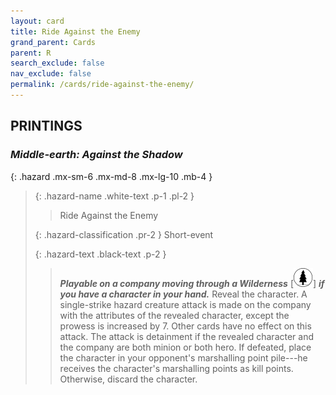 ```yaml
---
layout: card
title: Ride Against the Enemy
grand_parent: Cards
parent: R
search_exclude: false
nav_exclude: false
permalink: /cards/ride-against-the-enemy/
---
```


## PRINTINGS


### _Middle-earth: Against the Shadow_

{: .hazard .mx-sm-6 .mx-md-8 .mx-lg-10 .mb-4 }
> {: .hazard-name .white-text .p-1 .pl-2 }
> > <div class="hazard-mp"></div>
> > <div class="card-name">Ride Against the Enemy</div>
>
> {: .hazard-classification .pr-2 }
> Short-event
>
> {: .hazard-text .black-text .p-2 }
> > ***Playable on a company moving through a Wilderness*** <nobr>[<img src="/assets/images/wilderness.svg">]</nobr> ***if you have a character in your hand.*** Reveal the character. A single-strike hazard creature attack is made on the company with the attributes of the revealed character, except the prowess is increased by 7. Other cards have no effect on this attack. The attack is detainment if the revealed character and the company are both minion or both hero. If defeated, place the character in your opponent's marshalling point pile---he receives the character's marshalling points as kill points. Otherwise, discard the character. 
>
